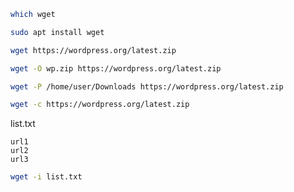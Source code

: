 ```bash
which wget
```
```bash
sudo apt install wget
```
```bash
wget https://wordpress.org/latest.zip
```
```bash
wget -O wp.zip https://wordpress.org/latest.zip
```
```bash
wget -P /home/user/Downloads https://wordpress.org/latest.zip
```
```bash
wget -c https://wordpress.org/latest.zip
```
list.txt
```text
url1
url2
url3
```
```bash
wget -i list.txt
```
